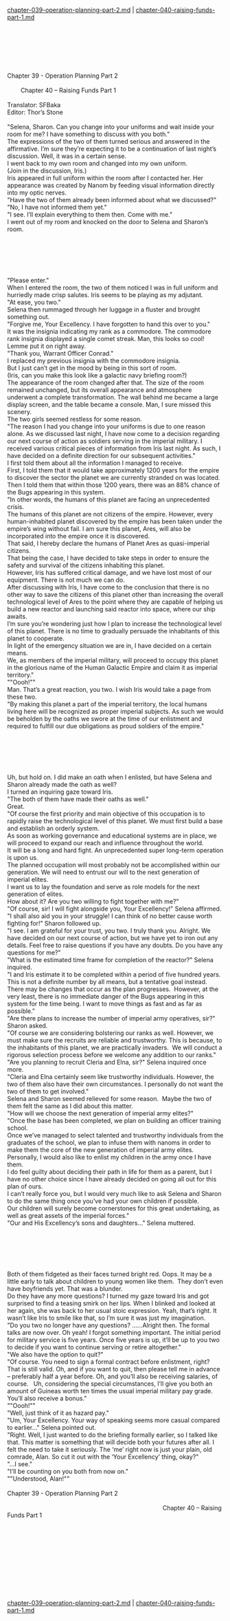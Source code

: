 [chapter-039-operation-planning-part-2.md](./chapter-039-operation-planning-part-2.md) | [chapter-040-raising-funds-part-1.md](./chapter-040-raising-funds-part-1.md) <br/>
<br/>
<br/>
<br/>
<br/>
<br/>
<br/>
<br/>
Chapter 39 - Operation Planning Part 2<br/>
                                                                                                                                        Chapter 40 – Raising Funds Part 1<br/>
<br/>
Translator: SFBaka<br/>
Editor: Thor’s Stone<br/>
<br/>
"Selena, Sharon. Can you change into your uniforms and wait inside your room for me? I have something to discuss with you both."<br/>
The expressions of the two of them turned serious and answered in the affirmative. I’m sure they’re expecting it to be a continuation of last night’s discussion. Well, it was in a certain sense.<br/>
I went back to my own room and changed into my own uniform.<br/>
(Join in the discussion, Iris.)<br/>
Iris appeared in full uniform within the room after I contacted her. Her appearance was created by Nanom by feeding visual information directly into my optic nerves.  <br/>
"Have the two of them already been informed about what we discussed?"<br/>
"No, I have not informed them yet."<br/>
"I see. I’ll explain everything to them then. Come with me."<br/>
I went out of my room and knocked on the door to Selena and Sharon’s room.<br/>
<br/>
<br/>
<br/>
<br/>
<br/>
<br/>
"Please enter."<br/>
When I entered the room, the two of them noticed I was in full uniform and hurriedly made crisp salutes. Iris seems to be playing as my adjutant. <br/>
"At ease, you two."<br/>
Selena then rummaged through her luggage in a fluster and brought something out. <br/>
"Forgive me, Your Excellency. I have forgotten to hand this over to you."<br/>
It was the insignia indicating my rank as a commodore. The commodore rank insignia displayed a single comet streak. Man, this looks so cool! Lemme put it on right away.<br/>
"Thank you, Warrant Officer Conrad."<br/>
I replaced my previous insignia with the commodore insignia. <br/>
But I just can’t get in the mood by being in this sort of room.<br/>
(Iris, can you make this look like a galactic navy briefing room?)<br/>
The appearance of the room changed after that. The size of the room remained unchanged, but its overall appearance and atmosphere underwent a complete transformation. The wall behind me became a large display screen, and the table became a console. Man, I sure missed this scenery. <br/>
The two girls seemed restless for some reason. <br/>
"The reason I had you change into your uniforms is due to one reason alone. As we discussed last night, I have now come to a decision regarding our next course of action as soldiers serving in the imperial military. I received various critical pieces of information from Iris last night. As such, I have decided on a definite direction for our subsequent activities." <br/>
I first told them about all the information I managed to receive. <br/>
First, I told them that it would take approximately 1200 years for the empire to discover the sector the planet we are currently stranded on was located. <br/>
Then I told them that within those 1200 years, there was an 88% chance of the Bugs appearing in this system. <br/>
"In other words, the humans of this planet are facing an unprecedented crisis. <br/>
The humans of this planet are not citizens of the empire. However, every human-inhabited planet discovered by the empire has been taken under the empire’s wing without fail. I am sure this planet, Ares, will also be incorporated into the empire once it is discovered.<br/>
That said, I hereby declare the humans of Planet Ares as quasi-imperial citizens.  <br/>
That being the case, I have decided to take steps in order to ensure the safety and survival of the citizens inhabiting this planet.<br/>
However, Iris has suffered critical damage, and we have lost most of our equipment. There is not much we can do.<br/>
After discussing with Iris, I have come to the conclusion that there is no other way to save the citizens of this planet other than increasing the overall technological level of Ares to the point where they are capable of helping us build a new reactor and launching said reactor into space, where our ship awaits. <br/>
I’m sure you’re wondering just how I plan to increase the technological level of this planet. There is no time to gradually persuade the inhabitants of this planet to cooperate. <br/>
In light of the emergency situation we are in, I have decided on a certain means.<br/>
We, as members of the imperial military, will proceed to occupy this planet in the glorious name of the Human Galactic Empire and claim it as imperial territory." <br/>
""Oooh!""<br/>
Man. That’s a great reaction, you two. I wish Iris would take a page from these two.<br/>
"By making this planet a part of the imperial territory, the local humans living here will be recognized as proper imperial subjects. As such we would be beholden by the oaths we swore at the time of our enlistment and required to fulfill our due obligations as proud soldiers of the empire."<br/>
<br/>
<br/>
<br/>
<br/>
<br/>
<br/>
Uh, but hold on. I did make an oath when I enlisted, but have Selena and Sharon already made the oath as well?<br/>
I turned an inquiring gaze toward Iris.<br/>
"The both of them have made their oaths as well."<br/>
Great.<br/>
"Of course the first priority and main objective of this occupation is to rapidly raise the technological level of this planet. We must first build a base and establish an orderly system. <br/>
As soon as working governance and educational systems are in place, we will proceed to expand our reach and influence throughout the world. <br/>
It will be a long and hard fight. An unprecedented super long-term operation is upon us. <br/>
The planned occupation will most probably not be accomplished within our generation. We will need to entrust our will to the next generation of imperial elites. <br/>
I want us to lay the foundation and serve as role models for the next generation of elites. <br/>
How about it? Are you two willing to fight together with me?"<br/>
"Of course, sir! I will fight alongside you, Your Excellency!" Selena affirmed. <br/>
"I shall also aid you in your struggle! I can think of no better cause worth fighting for!" Sharon followed up. <br/>
"I see. I am grateful for your trust, you two. I truly thank you. Alright. We have decided on our next course of action, but we have yet to iron out any details. Feel free to raise questions if you have any doubts. Do you have any questions for me?"<br/>
"What is the estimated time frame for completion of the reactor?" Selena inquired.<br/>
"I and Iris estimate it to be completed within a period of five hundred years. This is not a definite number by all means, but a tentative goal instead. There may be changes that occur as the plan progresses.  However, at the very least, there is no immediate danger of the Bugs appearing in this system for the time being. I want to move things as fast and as far as possible."<br/>
"Are there plans to increase the number of imperial army operatives, sir?" Sharon asked.<br/>
"Of course we are considering bolstering our ranks as well. However, we must make sure the recruits are reliable and trustworthy. This is because, to the inhabitants of this planet, we are practically invaders.  We will conduct a rigorous selection process before we welcome any addition to our ranks." <br/>
"Are you planning to recruit Cleria and Elna, sir?" Selena inquired once more.<br/>
"Cleria and Elna certainly seem like trustworthy individuals. However, the two of them also have their own circumstances. I personally do not want the two of them to get involved."<br/>
Selena and Sharon seemed relieved for some reason.  Maybe the two of them felt the same as I did about this matter.<br/>
"How will we choose the next generation of imperial army elites?"<br/>
"Once the base has been completed, we plan on building an officer training school.<br/>
Once we’ve managed to select talented and trustworthy individuals from the graduates of the school, we plan to infuse them with nanoms in order to make them the core of the new generation of imperial army elites.<br/>
Personally, I would also like to enlist my children in the army once I have them.<br/>
I do feel guilty about deciding their path in life for them as a parent, but I have no other choice since I have already decided on going all out for this plan of ours. <br/>
I can’t really force you, but I would very much like to ask Selena and Sharon to do the same thing once you’ve had your own children if possible. <br/>
Our children will surely become cornerstones for this great undertaking, as well as great assets of the imperial forces."  <br/>
"Our and His Excellency’s sons and daughters…" Selena muttered. <br/>
<br/>
<br/>
<br/>
<br/>
<br/>
<br/>
Both of them fidgeted as their faces turned bright red. Oops. It may be a little early to talk about children to young women like them.  They don’t even have boyfriends yet. That was a blunder. <br/>
Do they have any more questions? I turned my gaze toward Iris and got surprised to find a teasing smirk on her lips. When I blinked and looked at her again, she was back to her usual stoic expression. Yeah, that’s right. It wasn’t like Iris to smile like that, so I’m sure it was just my imagination. <br/>
"Do you two no longer have any questions? ……Alright then. The formal talks are now over. Oh yeah! I forgot something important. The initial period for military service is five years. Once five years is up, it’ll be up to you two to decide if you want to continue serving or retire altogether."<br/>
"We also have the option to quit?"<br/>
"Of course. You need to sign a formal contract before enlistment, right? That is still valid. Oh, and if you want to quit, then please tell me in advance – preferably half a year before. Oh, and you’ll also be receiving salaries, of course.   Uh, considering the special circumstances, I’ll give you both an amount of Guineas worth ten times the usual imperial military pay grade. You’ll also receive a bonus."<br/>
""Oooh!""<br/>
"Well, just think of it as hazard pay."<br/>
"Um, Your Excellency. Your way of speaking seems more casual compared to earlier…" Selena pointed out. <br/>
"Right. Well, I just wanted to do the briefing formally earlier, so I talked like that. This matter is something that will decide both your futures after all. I felt the need to take it seriously. The ‘me’ right now is just your plain, old comrade, Alan. So cut it out with the ‘Your Excellency’ thing, okay?"<br/>
"…I see."<br/>
"I’ll be counting on you both from now on."<br/>
""Understood, Alan!"" <br/>
<br/>
Chapter 39 - Operation Planning Part 2<br/>
                                                                                                                                        Chapter 40 – Raising Funds Part 1<br/>
<br/>
<br/>
<br/>
<br/>
<br/>
<br/>
<br/>
<br/>
<br/>
<br/> <br/>
[chapter-039-operation-planning-part-2.md](./chapter-039-operation-planning-part-2.md) | [chapter-040-raising-funds-part-1.md](./chapter-040-raising-funds-part-1.md) <br/>
